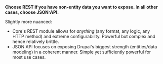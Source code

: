 **Choose REST if you have non-entity data you want to expose. In all other cases, choose JSON:API.**

Slightly more nuanced:

* Core's REST module allows for _anything_ (any format, any logic, any HTTP method) and extreme configurability. Powerful but complex and hence relatively brittle.
* JSON:API focuses on exposing Drupal's biggest strength (entities/data modeling) in a coherent manner. Simple yet sufficiently powerful for most use cases.
